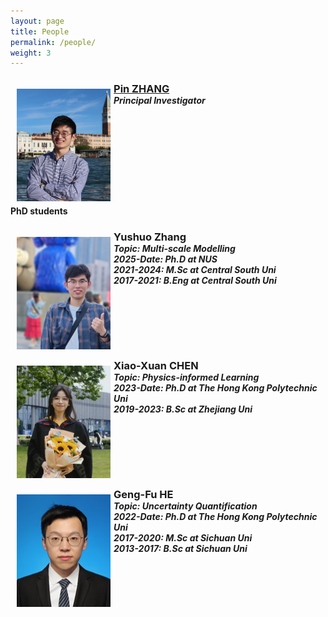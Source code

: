 ```yaml
---
layout: page
title: People
permalink: /people/
weight: 3
---
```


<!-- Dr. ZHANG annotate-->

<div>

<img src="/assets/Pin_Zhang.jpg" hspace="10" style="width:150px; height:180px; float:left; margin: 10px; margin-right: 1%; margin-bottom: 0.5em;">
<h3 style="margin-bottom:0;"> <a href="/people/pinzhang/"> Pin ZHANG </a></h3>
<h5 style="margin-top:0; margin-bottom:0;"> Principal Investigator </h5>
<a href="mailto: pinzhang@nus.edu.sg"><i class="fas fa-envelope-square fa-lg"></i></a>
<a href="https://scholar.google.com/citations?user=_4-M1mYAAAAJ&hl=en" target="_blank"><i class="ai ai-google-scholar-square ai-lg"></i></a>
<a href="https://www.linkedin.com/in/pin-zhang-086579278/" target="_blank"><i class="fab fab fa-linkedin fa-lg"></i></a>
<a href="https://github.com/PinZhang3" target="_blank"><i class="fab fa-github-square fa-lg"></i></a>

</div>  
<p style="clear: both;">

**PhD students**
<p style="clear: both;">
  
<!-- Yushuo Zhang -->

<div>

<img src="/assets/Yushuo_Zhang_2025.jpg" hspace="10" style="width:150px; height:180px; float:left; margin: 10px; margin-right: 1%; margin-bottom: 0.5em;">
<h3 style="margin-bottom:0;"> Yushuo Zhang </h3>
<h5 style="margin-top:0; margin-bottom:0;"> Topic: Multi-scale Modelling </h5>
<h5 style="margin-top:0; margin-bottom:0;"> 2025-Date: Ph.D at NUS </h5>
<h5 style="margin-top:0; margin-bottom:0;"> 2021-2024: M.Sc at Central South Uni </h5>
<h5 style="margin-top:0; margin-bottom:0;"> 2017-2021: B.Eng at Central South Uni </h5>

</div>

<p style="clear: both;"></p>


<!-- Xiao-Xuan CHEN -->

<div> 

<img src="/assets/Xiaoxuan_Chen_2022.jpg" hspace="10" style="width:150px; height:180px; float:left; margin: 10px; margin-right: 1%; margin-bottom: 0.5em;">
<h3 style="margin-bottom:0;"> Xiao-Xuan CHEN </h3>
<h5 style="margin-top:0; margin-bottom:0;"> Topic: Physics-informed Learning </h5>
<h5 style="margin-top:0; margin-bottom:0;"> 2023-Date: Ph.D at The Hong Kong Polytechnic Uni </h5>
<h5 style="margin-top:0; margin-bottom:0;"> 2019-2023: B.Sc at Zhejiang Uni </h5>

</div>

<p style="clear: both;">
  
<!-- Geng-Fu HE -->

<div>

<img src="/assets/Gengfu_He_2021.jpg" hspace="10" style="width:150px; height:180px; float:left; margin: 10px; margin-right: 1%; margin-bottom: 0.5em;">
<h3 style="margin-bottom:0;"> Geng-Fu HE </h3>
<h5 style="margin-top:0; margin-bottom:0;"> Topic: Uncertainty Quantification </h5>
<h5 style="margin-top:0; margin-bottom:0;"> 2022-Date: Ph.D at The Hong Kong Polytechnic Uni </h5>
<h5 style="margin-top:0; margin-bottom:0;"> 2017-2020: M.Sc at Sichuan Uni </h5>
<h5 style="margin-top:0; margin-bottom:0;"> 2013-2017: B.Sc at Sichuan Uni </h5>

</div>

<p style="clear: both;">
